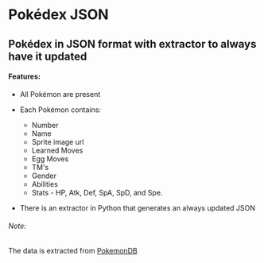 # Pokédex JSON

Pokédex in JSON format with extractor to always have it updated
---

#### Features:

- All Pokémon are present

- Each Pokémon contains:
  
  - Number
  - Name
  - Sprite image url
  - Learned Moves
  - Egg Moves
  - TM's
  - Gender
  - Abilities
  - Stats - HP, Atk, Def, SpA, SpD, and Spe.

- There is an extractor in Python that generates an always updated JSON

###### Note:

The data is extracted from [PokemonDB](https://pokemondb.net/)
